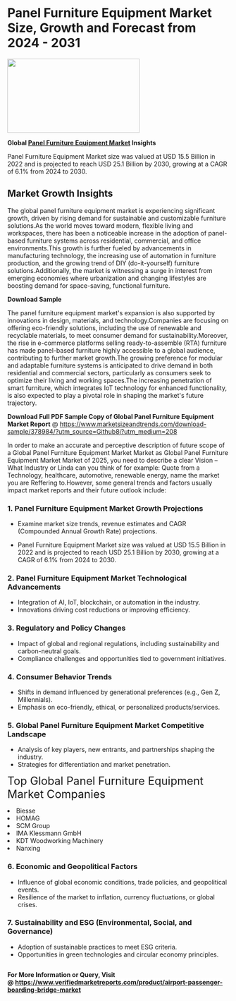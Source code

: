 <H1>Panel Furniture Equipment Market Size, Growth and Forecast from 2024 - 2031</H1><img class="aligncenter size-medium wp-image-584254" src="https://thirdeyenews.in/wp-content/uploads/2024/09/Global-Market-Research-300x168.jpeg" alt="" width="300" height="168" /><p><strong>Global&nbsp;<a href="https://www.marketsizeandtrends.com/download-sample/378984/?utm_source=Github8j?utm_medium=208">Panel Furniture Equipment Market</a> Insights</strong></p><p>Panel Furniture Equipment Market size was valued at USD 15.5 Billion in 2022 and is projected to reach USD 25.1 Billion by 2030, growing at a CAGR of 6.1% from 2024 to 2030.</p><p><h2>Market Growth Insights</h2> <p>The global panel furniture equipment market is experiencing significant growth, driven by rising demand for sustainable and customizable furniture solutions.As the world moves toward modern, flexible living and workspaces, there has been a noticeable increase in the adoption of panel-based furniture systems across residential, commercial, and office environments.This growth is further fueled by advancements in manufacturing technology, the increasing use of automation in furniture production, and the growing trend of DIY (do-it-yourself) furniture solutions.Additionally, the market is witnessing a surge in interest from emerging economies where urbanization and changing lifestyles are boosting demand for space-saving, functional furniture.</p> <p><strong>Download Sample</strong></p> <p>The panel furniture equipment market's expansion is also supported by innovations in design, materials, and technology.Companies are focusing on offering eco-friendly solutions, including the use of renewable and recyclable materials, to meet consumer demand for sustainability.Moreover, the rise in e-commerce platforms selling ready-to-assemble (RTA) furniture has made panel-based furniture highly accessible to a global audience, contributing to further market growth.The growing preference for modular and adaptable furniture systems is anticipated to drive demand in both residential and commercial sectors, particularly as consumers seek to optimize their living and working spaces.The increasing penetration of smart furniture, which integrates IoT technology for enhanced functionality, is also expected to play a pivotal role in shaping the market's future trajectory.<p><span class=""><strong>Download Full PDF Sample Copy of Global Panel Furniture Equipment Market Report</strong> @ <a href="https://www.marketsizeandtrends.com/download-sample/378984/?utm_source=Github8j?utm_medium=208" target="_blank">https://www.marketsizeandtrends.com/download-sample/378984/?utm_source=Github8j?utm_medium=208</a></span></p><p>In order to make an accurate and perceptive description of future scope of a Global&nbsp;Panel Furniture Equipment Market Market as Global&nbsp;Panel Furniture Equipment Market Market of 2025, you need to describe a clear Vision &ndash; What Industry or Linda can you think of for example: Quote from a Technology, healthcare, automotive, renewable energy, name the market you are Reffering to.However, some general trends and factors usually impact market reports and their future outlook include:</p><h3>1.&nbsp;<strong>Panel Furniture Equipment Market Growth Projections</strong></h3><ul><li>Examine market size trends, revenue estimates and CAGR (Compounded Annual Growth Rate) projections.</li><li><p>Panel Furniture Equipment Market size was valued at USD 15.5 Billion in 2022 and is projected to reach USD 25.1 Billion by 2030, growing at a CAGR of 6.1% from 2024 to 2030.</p></li></ul><h3>2.&nbsp;<strong>Panel Furniture Equipment Market Technological Advancements</strong></h3><ul><li>Integration of AI, IoT, blockchain, or automation in the industry.</li><li>Innovations driving cost reductions or improving efficiency.</li></ul><h3>3.&nbsp;<strong>Regulatory and Policy Changes</strong></h3><ul><li>Impact of global and regional regulations, including sustainability and carbon-neutral goals.</li><li>Compliance challenges and opportunities tied to government initiatives.</li></ul><h3>4.&nbsp;<strong>Consumer Behavior Trends</strong></h3><ul><li>Shifts in demand influenced by generational preferences (e.g., Gen Z, Millennials).</li><li>Emphasis on eco-friendly, ethical, or personalized products/services.</li></ul><h3>5.&nbsp;<strong>Global Panel Furniture Equipment Market Competitive Landscape</strong></h3><ul><li>Analysis of key players, new entrants, and partnerships shaping the industry.</li><li>Strategies for differentiation and market penetration.</li></ul><p data-pm-slice="1 1 []"><span style="color: inherit; font-family: inherit; font-size: 25px;">Top Global Panel Furniture Equipment Market Companies</span></p><div class="" data-test-id=""><p><li>Biesse</li><li> HOMAG</li><li> SCM Group</li><li> IMA Klessmann GmbH</li><li> KDT Woodworking Machinery</li><li> Nanxing</li></p></div><h3>6.&nbsp;<strong>Economic and Geopolitical Factors</strong></h3><ul><li>Influence of global economic conditions, trade policies, and geopolitical events.</li><li>Resilience of the market to inflation, currency fluctuations, or global crises.</li></ul><h3>7.&nbsp;<strong>Sustainability and ESG (Environmental, Social, and Governance)</strong></h3><ul><li>Adoption of sustainable practices to meet ESG criteria.</li><li>Opportunities in green technologies and circular economy principles.</li></ul><h2><strong style="font-size: 14px;">For More Information or Query, Visit @&nbsp;</strong><a style="background-color: #ffffff; font-size: 14px;" href="https://www.marketsizeandtrends.com/report/panel-furniture-equipment-market/" target="_blank">https://www.verifiedmarketreports.com/product/airport-passenger-boarding-bridge-market</a></h2>